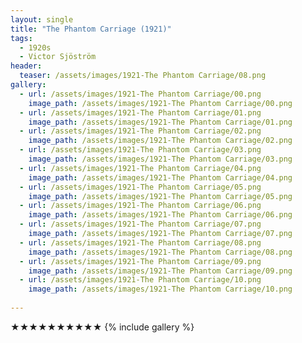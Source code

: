 ```yaml
---
layout: single
title: "The Phantom Carriage (1921)"
tags:
  - 1920s 
  - Victor Sjöström
header:
  teaser: /assets/images/1921-The Phantom Carriage/08.png
gallery:
  - url: /assets/images/1921-The Phantom Carriage/00.png
    image_path: /assets/images/1921-The Phantom Carriage/00.png  
  - url: /assets/images/1921-The Phantom Carriage/01.png
    image_path: /assets/images/1921-The Phantom Carriage/01.png
  - url: /assets/images/1921-The Phantom Carriage/02.png
    image_path: /assets/images/1921-The Phantom Carriage/02.png
  - url: /assets/images/1921-The Phantom Carriage/03.png
    image_path: /assets/images/1921-The Phantom Carriage/03.png
  - url: /assets/images/1921-The Phantom Carriage/04.png
    image_path: /assets/images/1921-The Phantom Carriage/04.png
  - url: /assets/images/1921-The Phantom Carriage/05.png
    image_path: /assets/images/1921-The Phantom Carriage/05.png
  - url: /assets/images/1921-The Phantom Carriage/06.png
    image_path: /assets/images/1921-The Phantom Carriage/06.png
  - url: /assets/images/1921-The Phantom Carriage/07.png
    image_path: /assets/images/1921-The Phantom Carriage/07.png
  - url: /assets/images/1921-The Phantom Carriage/08.png
    image_path: /assets/images/1921-The Phantom Carriage/08.png
  - url: /assets/images/1921-The Phantom Carriage/09.png
    image_path: /assets/images/1921-The Phantom Carriage/09.png
  - url: /assets/images/1921-The Phantom Carriage/10.png
    image_path: /assets/images/1921-The Phantom Carriage/10.png
 
---
```

★★★★★★★★★★
{% include gallery %}
